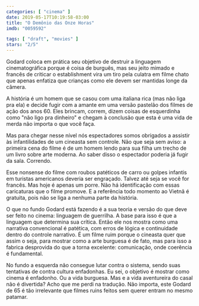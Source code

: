 ```yaml
---
categories: [ "cinema" ]
date: 2019-05-17T10:19:58-03:00
title: "O Demônio das Onze Horas"
imdb: "0059592"

tags: [ "draft", "movies" ]
stars: "2/5"
---
```

Godard coloca em prática seu objetivo de destruir a linguagem cinematográfica porque é coisa de burguês, mas seu jeito mimado e francês de criticar o establishment vira um tiro pela culatra em filme chato que apenas enfatiza que crianças como ele devem ser mantidas longe da câmera.

A história é um homem que se casou com uma italiana rica (mas não liga pra ela) e decide fugir com a amante em uma versão pastelão dos filmes de ação dos anos 60. Eles brincam, correm, dizem coisas de esquerdinha como "não ligo pra dinheiro" e chegam à conclusão que esta é uma vida de merda não importa o que você faça.

Mas para chegar nesse nível nós espectadores somos obrigados a assistir às infantilidades de um cineasta sem controle. Não que seja sem aviso: a primeira cena do filme é de um homem lendo para sua filha um trecho de um livro sobre arte moderna. Ao saber disso o espectador poderia já fugir da sala. Correndo.

Esse nonsense do filme com roubos patéticos de carro ou golpes infantis em turistas americanos deveria ser engraçado. Talvez até seja se você for francês. Mas hoje é apenas um porre. Não há identificação com essas caricaturas que o filme promove. E a referência todo momento ao Vietnã é gratuita, pois não se liga a nenhuma parte da história.

O que no fundo Godard está fazendo é a sua teoria e versão do que deve ser feito no cinema: linguagem de guerrilha. A base para isso é que a linguagem que determina sua crítica. Então ele nos mostra como uma narrativa convencional é patética, com erros de lógica e continuidade dentro do controle narrativo. É um filme ruim porque o cineasta quer que assim o seja, para mostrar como a arte burguesa é de fato, mas para isso a fabrica desprovida do que a torna excelente: comunicação, onde coerência é fundamental.

No fundo a esquerda não consegue lutar contra o sistema, sendo suas tentativas de contra cultura enfadonhas. Eu sei, o objetivo é mostrar como cinema é enfadonho. Ou a vida burguesa. Mas e a vida aventureira do casal não é divertida? Acho que me perdi na tradução. Não importa, este Godard de 65 é tão irrelevante que filmes ruins feitos sem querer entram no mesmo patamar.

